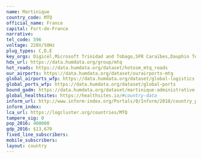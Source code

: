 ```yaml
---
name: Martinique
country_code: MTQ
official_name: France
capital: Fort-de-France
narrative:
tel_code: 596
voltage: 220V/50Hz
plug_types: C,D,E
key_orgs: Digicel,Microsoft Trinidad and Tobago,SFR Caraïbes,Dauphin Telecom,Mediaserv,ARCEP
hdx_url: https://data.humdata.org/group/mtq
hot_roads: https://data.humdata.org/dataset/hotosm_mtq_roads
our_airports: https://data.humdata.org/dataset/ourairports-mtq
global_airports_wfp: https://data.humdata.org/dataset/global-logistics
global_ports_wfp: https://data.humdata.org/dataset/global-ports
bound_gadm: https://data.humdata.org/dataset/martinique-administrative-level-0-nation-level-1-arrondissement-and-level-2-commune-boundaries
global_healthsites: https://healthsites.io/#country-data
inform_url: http://www.inform-index.org/Portals/0/Inform/2018/country_profiles/MTQ.pdf
inform_index:
lca_url: https://logcluster.org/countries/MTQ
tampere_sig: 0
pop_2016: 400000
gdp_2016: $13,670
fixed_line_subscribers:
mobile_subscribers:
layout: country
---
```

